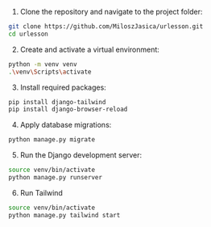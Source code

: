 1. Clone the repository and navigate to the project folder:

```bash
git clone https://github.com/MiloszJasica/urlesson.git
cd urlesson
```
2. Create and activate a virtual environment:

```bash
python -m venv venv
.\venv\Scripts\activate
```

3. Install required packages:

```bash
pip install django-tailwind
pip install django-browser-reload
```
4. Apply database migrations:

```bash
python manage.py migrate
```

5. Run the Django development server:

```bash
source venv/bin/activate
python manage.py runserver
```

6. Run Tailwind
```bash
source venv/bin/activate         
python manage.py tailwind start
```